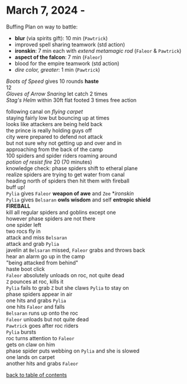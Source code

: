 # March 7, 2024 - 

Buffing Plan on way to battle:
- **blur** (via spirits gift): 10 min (`Pawtrick`)
- improved spell sharing teamwork (std action)
- **ironskin**: 7 min each with _extend metamagic rod_ (`Faleor` & `Pawtrick`)
- **aspect of the falcon**: 7 min (`Faleor`)
- blood for the empire teamwork (std action)
- _dire color, greater_: 1 min (`Pawtrick`)

_Boots of Speed_ gives 10 rounds **haste**  
12  
_Gloves of Arrow Snaring_ let catch 2 times  
_Stag's Helm_ within 30ft flat footed 3 times free action  

following canal on _flying carpet_  
staying fairly low but bouncing up at times  
looks like attackers are being held back  
the prince is really holding guys off  
city were prepared to defend not attack  
but not sure why not getting up and over and in  
approaching from the back of the camp  
100 spiders and spider riders roaming around  
_potion of resist fire_ 20 (70 minutes)  
knowledge check: phase spiders shift to etheral plane  
realize spiders are trying to get water from canal  
heading north of spiders then hit them with fireball  
buff up!  
`Pylia` gives `Faleor` **weapon of awe** and `Zee` **ironskin*  
`Pylia` gives `Belsaran` **owls wisdom** and self **entropic shield**  
**FIREBALL**  
kill all regular spiders and goblins except one  
however phase spiders are not there  
one spider left  
two rocs fly in  
attack and miss `Belsaran`  
attack and grab `Pylia`  
javelin at `Belsaran` missed, `Faleor` grabs and throws back  
hear an alarm go up in the camp  
"being attacked from behind"  
haste boot click  
`Faleor` absolutely unloads on roc, not quite dead  
`Z` pounces at roc, kills it  
`Pylia` fails to grab `Z` but she claws `Pylia` to stay on  
phase spiders appear in air  
one hits and grabs `Pylia`  
one hits `Faleor` and falls  
`Belsaran` runs up onto the roc  
`Faleor` unloads but not quite dead  
`Pawtrick` goes after roc riders  
`Pylia` bursts  
roc turns attention to `Faleor`  
gets on claw on him  
phase spider puts webbing on `Pylia` and she is slowed  
one lands on carpet  
another hits and grabs `Faleor`




[back to table of contents](/sessions/README.md)
